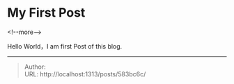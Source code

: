 # My First Post


&lt;!--more--&gt;

Hello World，I am first Post of this blog.

---

> Author:   
> URL: http://localhost:1313/posts/583bc6c/  

